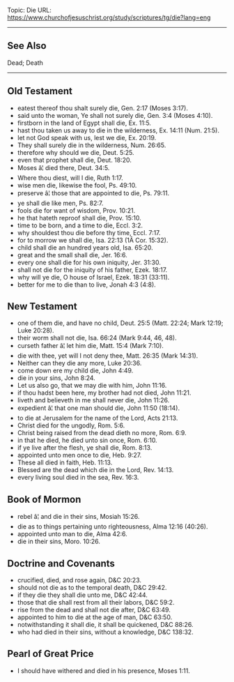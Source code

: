 Topic: Die
URL: https://www.churchofjesuschrist.org/study/scriptures/tg/die?lang=eng

---

## See Also

Dead; Death

---

## Old Testament

- eatest thereof thou shalt surely die, Gen. 2:17 (Moses 3:17).
- said unto the woman, Ye shall not surely die, Gen. 3:4 (Moses 4:10).
- firstborn in the land of Egypt shall die, Ex. 11:5.
- hast thou taken us away to die in the wilderness, Ex. 14:11 (Num. 21:5).
- let not God speak with us, lest we die, Ex. 20:19.
- They shall surely die in the wilderness, Num. 26:65.
- therefore why should we die, Deut. 5:25.
- even that prophet shall die, Deut. 18:20.
- Moses â¦ died there, Deut. 34:5.
- Where thou diest, will I die, Ruth 1:17.
- wise men die, likewise the fool, Ps. 49:10.
- preserve â¦ those that are appointed to die, Ps. 79:11.
- ye shall die like men, Ps. 82:7.
- fools die for want of wisdom, Prov. 10:21.
- he that hateth reproof shall die, Prov. 15:10.
- time to be born, and a time to die, Eccl. 3:2.
- why shouldest thou die before thy time, Eccl. 7:17.
- for to morrow we shall die, Isa. 22:13 (1Â Cor. 15:32).
- child shall die an hundred years old, Isa. 65:20.
- great and the small shall die, Jer. 16:6.
- every one shall die for his own iniquity, Jer. 31:30.
- shall not die for the iniquity of his father, Ezek. 18:17.
- why will ye die, O house of Israel, Ezek. 18:31 (33:11).
- better for me to die than to live, Jonah 4:3 (4:8).

## New Testament

- one of them die, and have no child, Deut. 25:5 (Matt. 22:24; Mark 12:19; Luke 20:28).
- their worm shall not die, Isa. 66:24 (Mark 9:44, 46, 48).
- curseth father â¦ let him die, Matt. 15:4 (Mark 7:10).
- die with thee, yet will I not deny thee, Matt. 26:35 (Mark 14:31).
- Neither can they die any more, Luke 20:36.
- come down ere my child die, John 4:49.
- die in your sins, John 8:24.
- Let us also go, that we may die with him, John 11:16.
- if thou hadst been here, my brother had not died, John 11:21.
- liveth and believeth in me shall never die, John 11:26.
- expedient â¦ that one man should die, John 11:50 (18:14).
- to die at Jerusalem for the name of the Lord, Acts 21:13.
- Christ died for the ungodly, Rom. 5:6.
- Christ being raised from the dead dieth no more, Rom. 6:9.
- in that he died, he died unto sin once, Rom. 6:10.
- if ye live after the flesh, ye shall die, Rom. 8:13.
- appointed unto men once to die, Heb. 9:27.
- These all died in faith, Heb. 11:13.
- Blessed are the dead which die in the Lord, Rev. 14:13.
- every living soul died in the sea, Rev. 16:3.

## Book of Mormon

- rebel â¦ and die in their sins, Mosiah 15:26.
- die as to things pertaining unto righteousness, Alma 12:16 (40:26).
- appointed unto man to die, Alma 42:6.
- die in their sins, Moro. 10:26.

## Doctrine and Covenants

- crucified, died, and rose again, D&C 20:23.
- should not die as to the temporal death, D&C 29:42.
- if they die they shall die unto me, D&C 42:44.
- those that die shall rest from all their labors, D&C 59:2.
- rise from the dead and shall not die after, D&C 63:49.
- appointed to him to die at the age of man, D&C 63:50.
- notwithstanding it shall die, it shall be quickened, D&C 88:26.
- who had died in their sins, without a knowledge, D&C 138:32.

## Pearl of Great Price

- I should have withered and died in his presence, Moses 1:11.

